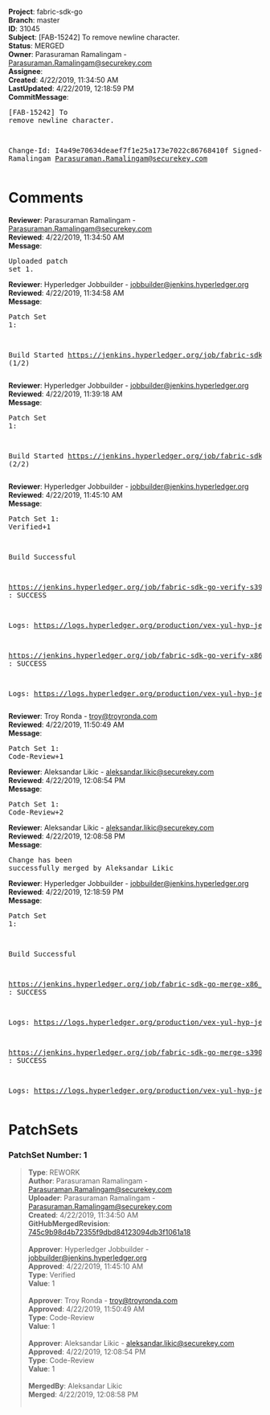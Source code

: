 <strong>Project</strong>: fabric-sdk-go<br><strong>Branch</strong>: master<br><strong>ID</strong>: 31045<br><strong>Subject</strong>: [FAB-15242] To remove newline character.<br><strong>Status</strong>: MERGED<br><strong>Owner</strong>: Parasuraman Ramalingam - Parasuraman.Ramalingam@securekey.com<br><strong>Assignee</strong>:<br><strong>Created</strong>: 4/22/2019, 11:34:50 AM<br><strong>LastUpdated</strong>: 4/22/2019, 12:18:59 PM<br><strong>CommitMessage</strong>:<br><pre>[FAB-15242] To remove newline character.

Change-Id: I4a49e70634deaef7f1e25a173e7022c86768410f
Signed-off-by: P Ramalingam <Parasuraman.Ramalingam@securekey.com>
</pre><h1>Comments</h1><strong>Reviewer</strong>: Parasuraman Ramalingam - Parasuraman.Ramalingam@securekey.com<br><strong>Reviewed</strong>: 4/22/2019, 11:34:50 AM<br><strong>Message</strong>: <pre>Uploaded patch set 1.</pre><strong>Reviewer</strong>: Hyperledger Jobbuilder - jobbuilder@jenkins.hyperledger.org<br><strong>Reviewed</strong>: 4/22/2019, 11:34:58 AM<br><strong>Message</strong>: <pre>Patch Set 1:

Build Started https://jenkins.hyperledger.org/job/fabric-sdk-go-verify-s390x/157/ (1/2)</pre><strong>Reviewer</strong>: Hyperledger Jobbuilder - jobbuilder@jenkins.hyperledger.org<br><strong>Reviewed</strong>: 4/22/2019, 11:39:18 AM<br><strong>Message</strong>: <pre>Patch Set 1:

Build Started https://jenkins.hyperledger.org/job/fabric-sdk-go-verify-x86_64/119/ (2/2)</pre><strong>Reviewer</strong>: Hyperledger Jobbuilder - jobbuilder@jenkins.hyperledger.org<br><strong>Reviewed</strong>: 4/22/2019, 11:45:10 AM<br><strong>Message</strong>: <pre>Patch Set 1: Verified+1

Build Successful 

https://jenkins.hyperledger.org/job/fabric-sdk-go-verify-s390x/157/ : SUCCESS

Logs: https://logs.hyperledger.org/production/vex-yul-hyp-jenkins-3/fabric-sdk-go-verify-s390x/157

https://jenkins.hyperledger.org/job/fabric-sdk-go-verify-x86_64/119/ : SUCCESS

Logs: https://logs.hyperledger.org/production/vex-yul-hyp-jenkins-3/fabric-sdk-go-verify-x86_64/119</pre><strong>Reviewer</strong>: Troy Ronda - troy@troyronda.com<br><strong>Reviewed</strong>: 4/22/2019, 11:50:49 AM<br><strong>Message</strong>: <pre>Patch Set 1: Code-Review+1</pre><strong>Reviewer</strong>: Aleksandar Likic - aleksandar.likic@securekey.com<br><strong>Reviewed</strong>: 4/22/2019, 12:08:54 PM<br><strong>Message</strong>: <pre>Patch Set 1: Code-Review+2</pre><strong>Reviewer</strong>: Aleksandar Likic - aleksandar.likic@securekey.com<br><strong>Reviewed</strong>: 4/22/2019, 12:08:58 PM<br><strong>Message</strong>: <pre>Change has been successfully merged by Aleksandar Likic</pre><strong>Reviewer</strong>: Hyperledger Jobbuilder - jobbuilder@jenkins.hyperledger.org<br><strong>Reviewed</strong>: 4/22/2019, 12:18:59 PM<br><strong>Message</strong>: <pre>Patch Set 1:

Build Successful 

https://jenkins.hyperledger.org/job/fabric-sdk-go-merge-x86_64/26/ : SUCCESS

Logs: https://logs.hyperledger.org/production/vex-yul-hyp-jenkins-3/fabric-sdk-go-merge-x86_64/26

https://jenkins.hyperledger.org/job/fabric-sdk-go-merge-s390x/26/ : SUCCESS

Logs: https://logs.hyperledger.org/production/vex-yul-hyp-jenkins-3/fabric-sdk-go-merge-s390x/26</pre><h1>PatchSets</h1><h3>PatchSet Number: 1</h3><blockquote><strong>Type</strong>: REWORK<br><strong>Author</strong>: Parasuraman Ramalingam - Parasuraman.Ramalingam@securekey.com<br><strong>Uploader</strong>: Parasuraman Ramalingam - Parasuraman.Ramalingam@securekey.com<br><strong>Created</strong>: 4/22/2019, 11:34:50 AM<br><strong>GitHubMergedRevision</strong>: [745c9b98d4b72355f9dbd84123094db3f1061a18](https://github.com/hyperledger/fabric-sdk-go/commit/745c9b98d4b72355f9dbd84123094db3f1061a18)<br><br><strong>Approver</strong>: Hyperledger Jobbuilder - jobbuilder@jenkins.hyperledger.org<br><strong>Approved</strong>: 4/22/2019, 11:45:10 AM<br><strong>Type</strong>: Verified<br><strong>Value</strong>: 1<br><br><strong>Approver</strong>: Troy Ronda - troy@troyronda.com<br><strong>Approved</strong>: 4/22/2019, 11:50:49 AM<br><strong>Type</strong>: Code-Review<br><strong>Value</strong>: 1<br><br><strong>Approver</strong>: Aleksandar Likic - aleksandar.likic@securekey.com<br><strong>Approved</strong>: 4/22/2019, 12:08:54 PM<br><strong>Type</strong>: Code-Review<br><strong>Value</strong>: 1<br><br><strong>MergedBy</strong>: Aleksandar Likic<br><strong>Merged</strong>: 4/22/2019, 12:08:58 PM<br><br></blockquote>